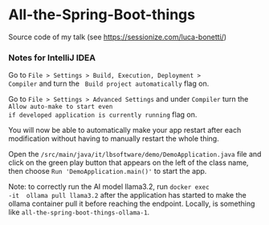 # All-the-Spring-Boot-things

Source code of my talk (see https://sessionize.com/luca-bonetti/)

### Notes for IntelliJ IDEA

Go to <code>File > Settings > Build, Execution, Deployment > Compiler</code> and turn the <code>
Build project automatically</code> flag on.

Go to <code>File > Settings > Advanced Settings</code> and under <code>Compiler</code> turn
the <code>Allow auto-make to start even if developed application is currently running</code> flag
on.

You will now be able to automatically make your app restart after each modification without having
to manually restart the whole thing.

Open the <code>/src/main/java/it/lbsoftware/demo/DemoApplication.java</code> file and click on the
green play button that appears on the left of the class name, then choose <code>Run 'DemoApplication.main()'</code> to
start the app.

Note: to correctly run the AI model llama3.2, run <code>docker exec -it <ollama-container-name> ollama pull
llama3.2</code> after the application has started to make the ollama container pull it before reaching the endpoint.
Locally, <code><ollama-container-name></code> is something like <code>all-the-spring-boot-things-ollama-1</code>.